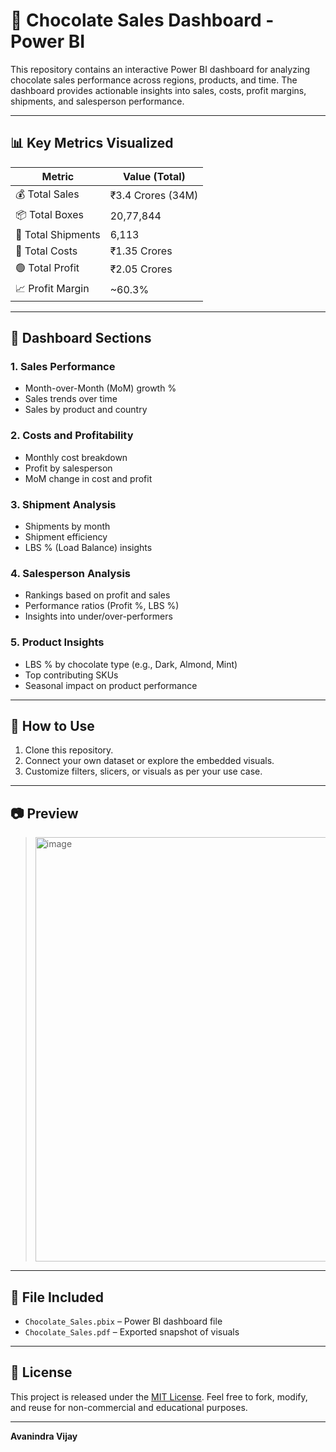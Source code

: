 # 🍫 Chocolate Sales Dashboard - Power BI

This repository contains an interactive Power BI dashboard for analyzing chocolate sales performance across regions, products, and time. The dashboard provides actionable insights into sales, costs, profit margins, shipments, and salesperson performance.

---

## 📊 Key Metrics Visualized

| Metric            | Value (Total)        |
|-------------------|----------------------|
| 💰 Total Sales     | ₹3.4 Crores (34M)     |
| 📦 Total Boxes     | 20,77,844             |
| 🚚 Total Shipments | 6,113                 |
| 💸 Total Costs     | ₹1.35 Crores          |
| 🟢 Total Profit     | ₹2.05 Crores          |
| 📈 Profit Margin   | ~60.3%                |

---

## 🧩 Dashboard Sections

### 1. **Sales Performance**
- Month-over-Month (MoM) growth %
- Sales trends over time
- Sales by product and country

### 2. **Costs and Profitability**
- Monthly cost breakdown
- Profit by salesperson
- MoM change in cost and profit

### 3. **Shipment Analysis**
- Shipments by month
- Shipment efficiency
- LBS % (Load Balance) insights

### 4. **Salesperson Analysis**
- Rankings based on profit and sales
- Performance ratios (Profit %, LBS %)
- Insights into under/over-performers

### 5. **Product Insights**
- LBS % by chocolate type (e.g., Dark, Almond, Mint)
- Top contributing SKUs
- Seasonal impact on product performance

---

## 🚀 How to Use

1. Clone this repository.
3. Connect your own dataset or explore the embedded visuals.
4. Customize filters, slicers, or visuals as per your use case.

---

## 📷 Preview

> <img width="1212" height="679" alt="image" src="https://github.com/user-attachments/assets/399d1bf3-02bf-49cb-9e7a-4d393c1463cc" />


---

## 📁 File Included

- `Chocolate_Sales.pbix` – Power BI dashboard file
- `Chocolate_Sales.pdf` – Exported snapshot of visuals

---

## 📜 License

This project is released under the [MIT License](LICENSE). Feel free to fork, modify, and reuse for non-commercial and educational purposes.

---

**Avanindra Vijay**
